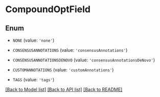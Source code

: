 # CompoundOptField


## Enum

* `NONE` (value: `'none'`)

* `CONSENSUSANNOTATIONS` (value: `'consensusAnnotations'`)

* `CONSENSUSANNOTATIONSDENOVO` (value: `'consensusAnnotationsDeNovo'`)

* `CUSTOMANNOTATIONS` (value: `'customAnnotations'`)

* `TAGS` (value: `'tags'`)

[[Back to Model list]](../README.md#documentation-for-models) [[Back to API list]](../README.md#documentation-for-api-endpoints) [[Back to README]](../README.md)


